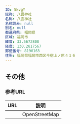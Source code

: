 ```yaml
---
ID: 5kvgY
総称: 八雲神社
名称: 八雲神社
名称読み: null
別名: null
都道府県: 福岡県
区域: 福岡市
緯度: 33.5672808
経度: 130.2817567
郵便番号: 8190163
住所: 福岡県福岡市西区今宿上ノ原４１６
---
```


## その他

### 参考URL

| URL | 説明          |
| --- | ------------- |
|     | OpenStreetMap |
